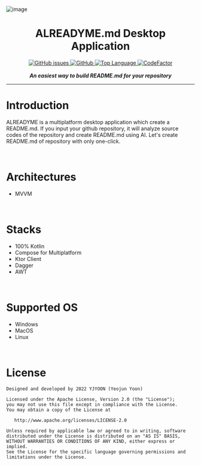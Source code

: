 ![image](https://user-images.githubusercontent.com/72238126/190327489-31753722-2449-4889-9544-a811acb5577f.png)
<h1 align="center">ALREADYME.md Desktop Application</h1>

<p align="center">
<a href="https://github.com/readme-generator/alreadyme-desktop">
	<img alt="GitHub issues" src="https://img.shields.io/github/issues/readme-generator/alreadyme-desktop">
</a>
<a href="https://github.com/readme-generator/alreadyme-desktop/blob/master/License">
   <img alt="GitHub" src="https://img.shields.io/github/license/readme-generator/alreadyme-desktop">
</a>
<a href="">
   <img alt="Top Language" src="https://img.shields.io/github/languages/top/readme-generator/alreadyme-desktop?color=6C3FD1">
</a>
<a href="https://www.codefactor.io/repository/github/readme-generator/alreadyme-desktop/overview/develop">
	<img src="https://www.codefactor.io/repository/github/readme-generator/alreadyme-desktop/badge/develop" alt="CodeFactor" />
</a>
<br><br>
<em><b>An easiest way to build README.md for your repository</b></em>
</p>

---

# Introduction

ALREADYME is a multiplatform desktop application which create a README.md. If you input your github repository, it will analyze source codes of the repository and create README.md using AI. Let's create README.md of repository with only one-click.

<br>

# Architectures
- MVVM

<br>

# Stacks
- 100% Kotlin
- Compose for Multiplatform
- Ktor Client
- Dagger
- AWT

<br>

# Supported OS
- Windows
- MacOS
- Linux

<br>

# License
```
Designed and developed by 2022 YJYOON (Yeojun Yoon)

Licensed under the Apache License, Version 2.0 (the "License");
you may not use this file except in compliance with the License.
You may obtain a copy of the License at

   http://www.apache.org/licenses/LICENSE-2.0

Unless required by applicable law or agreed to in writing, software
distributed under the License is distributed on an "AS IS" BASIS,
WITHOUT WARRANTIES OR CONDITIONS OF ANY KIND, either express or implied.
See the License for the specific language governing permissions and
limitations under the License.
```
